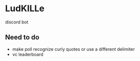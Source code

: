 # LudKILLe
discord bot

## Need to do
- make poll recognize curly quotes or use a different delimiter 
- vc leaderboard
